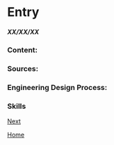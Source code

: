 # Entry #
##### XX/XX/XX

### Content:


### Sources:


### Engineering Design Process:


### Skills



[Next](entry02.md)

[Home](../README.md)

<!--
hstatsep.github.io/students/
Content:
Which tool you’ve decided on, why, and how you tinkered with it (code)
Use your learning log to help you!
What you're going to make with it
Sources: link to tools you’ve considered (and their resources)
You can/should also link to the files in your tool folder where you tinkered → → →
EDP: self-explanatory
Skills: self-explanatory
Professionalism: self-explanatory -->
